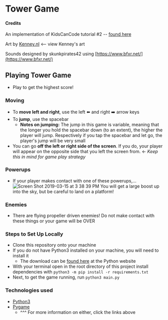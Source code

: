 # Tower Game  

#### Credits
An implementation of KidsCanCode tutorial #2 -- [found here](http://kidscancode.org/lessons/)  

Art by [Kenney.nl](https://www.kenney.nl/) <-- view Kenney's art

Sounds designed by skunkpirates42 using [https://www.bfxr.net/](https://www.bfxr.net/)

## Playing Tower Game
  - Play to get the highest score!
### Moving
  - To __move left and right__, use the left ⬅️ and right ➡️ arrow keys 
  - To __jump__, use the spacebar
      - __Notes on jumping:__ The jump in this game is variable, meaning that the longer you hold the spacebar down (to an extent), the higher the player will jump. Respectively if you tap the spacebar and let go, the player's jump will be very small
  - You can go __off the left or right side of the screen__. If you do, your player will appear on the opposite side that you left the screen from. <- *Keep this in mind for game play strategy*
### Powerups
  - If your player makes contact with one of these powerups,...![Screen Shot 2019-03-15 at 3 38 39 PM](https://user-images.githubusercontent.com/34561773/54458053-61247d00-4739-11e9-8f3d-bdc73c9c28dd.png) 
 You will get a large boost up into the sky, but be careful to land on a platform!
### Enemies
  - There are flying propeller driven enemies! Do not make contact with these things or your game will be OVER

### Steps to Set Up Locally
  - Clone this repository onto your machine
  - If you do not have Python3 installed on your machine, you will need to install it
      - The download can be [found here](https://www.python.org/downloads/) at the Python website
  - With your terminal open in the root directory of this project install dependencies with `python3 -m pip install -r requirements.txt`
  - Next, to get the game running, run `python3 main.py` 

### Technologies used
  - [Python3](https://docs.python.org/3/)
  - [Pygame](https://www.pygame.org/)
      - ^^^ For more information on either, click the links above
